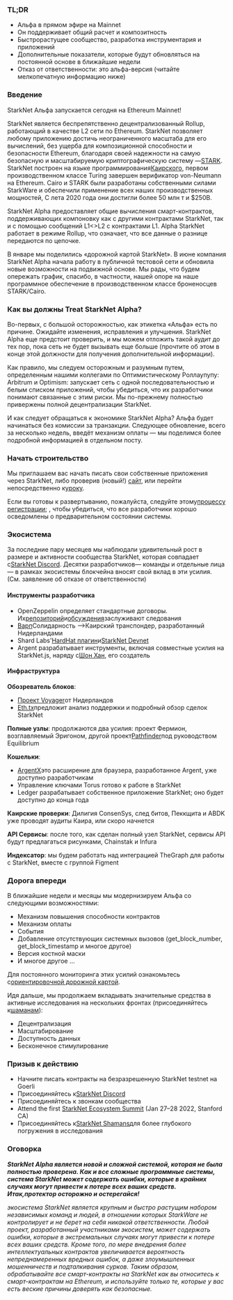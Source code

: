 ### TL;DR

* Альфа в прямом эфире на Mainnet
* Он поддерживает общий расчет и композитность
* Быстрорастущее сообщество, разработка инструментария и приложений
* Дополнительные показатели, которые будут обновляться на постоянной основе в ближайшие недели
* Отказ от ответственности: это альфа-версия (читайте мелкопечатную информацию ниже)

### Введение

StarkNet Альфа запускается сегодня на Ethereum Mainnet!

StarkNet является беспрепятственно децентрализованный Rollup, работающий в качестве L2 сети по Ethereum. StarkNet позволяет любому приложению достичь неограниченного масштаба для его вычислений, без ущерба для композиционной способности и безопасности Ethereum, благодаря своей надежности на самую безопасную и масштабируемую криптографическую систему —[STARK](https://starkware.co/stark/). StarkNet построен на языке программирования[Каирского](https://starkware.co/cairo/), первом производственном классе Turing завершен верификатор von-Neumann на Ethereum. Cairo и STARK были разработаны собственными силами StarkWare и обеспечили применение всех наших производственных мощностей, С лета 2020 года они достигли более 50 млн т и $250В.

StarkNet Alpha предоставляет общие вычисления смарт-контрактов, поддерживающих компоновку как с другими контрактами StarkNet, так и с помощью сообщений L1<>L2 с контрактами L1. Alpha StarkNet работает в режиме Rollup, что означает, что все данные о разнице передаются по цепочке.

В январе мы поделились «дорожной картой StarkNet»[](https://medium.com/starkware/on-the-road-to-starknet-a-permissionless-stark-powered-l2-zk-rollup-83be53640880). В июне компания StarkNet Alpha начала работу в публичной тестовой сети и обновила новые возможности на подвижной основе. Мы рады, что будем опережать график, спасибо, в частности, нашей опоре на наше программное обеспечение в производственном классе броненосцев STARK/Cairo.

### Как вы должны Treat StarkNet Alpha?

Во-первых, с большой осторожностью, как этикетка «Альфа» есть по причине. Ожидайте изменения, исправления и улучшения. StarkNet Alpha еще предстоит проверить, и мы можем отложить такой аудит до тех пор, пока сеть не будет вызывать еще больше (прочтите об этом в конце этой должности для получения дополнительной информации).

Как правило, мы следуем осторожным и разумным путем, определенным нашими коллегами по Оптимистическому Роллаупупу: Arbitrum и Optimism: запускает сеть с одной последовательностью и белым списком приложений, чтобы убедиться, что их разработчики понимают связанные с этим риски. Мы по-прежнему полностью привержены полной децентрализации StarkNet.

И как следует обращаться к экономике StarkNet Alpha? Альфа будет начинаться без комиссии за транзакции. Следующее обновление, всего за несколько недель, введёт механизм оплаты — мы поделимся более подробной информацией в отдельном посту.

### Начать строительство

Мы приглашаем вас начать писать свои собственные приложения через StarkNet, либо проверив (новый!) [сайт](http://starknet.io/), или перейти непосредственно к[уроку](https://starknet.io/docs/).

Если вы готовы к развертыванию, пожалуйста, следуйте этому[процессу регистрации](https://forms.reform.app/starkware/SN-Alpha-Contract-Deployment/l894lu); , чтобы убедиться, что все разработчики хорошо осведомлены о предварительном состоянии системы.

### Экосистема

За последние пару месяцев мы наблюдали удивительный рост в размере и активности сообщества StarkNet, которая совпадает с[StarkNet Discord](https://discord.gg/uJ9HZTUk2Y). Десятки разработчиков— команды и отдельные лица — в рамках экосистемы блокчейна вносят свой вклад в эти усилия. (См. заявление об отказе от ответственности)

#### Инструменты разработчика

* OpenZeppelin определяет стандартные договоры. Их[репозиторий](https://github.com/OpenZeppelin/cairo-contracts/tree/main/contracts)и[обсуждения](https://github.com/OpenZeppelin/cairo-contracts/discussions)заслуживают следования
* [Варп](https://github.com/NethermindEth/warp)Солидарность –>Каирский транспондер, разработанный Нидерландами
* Shard Labs'[HardHat плагин](https://github.com/Shard-Labs/starknet-hardhat-plugin)и[StarkNet Devnet](https://github.com/Shard-Labs/starknet-devnet)
* Argent разрабатывает инструменты, включая совместные усилия на StarkNet.js, наряду с[Шон Хан](https://twitter.com/seanjameshan), его создатель

#### Инфраструктура

**Обозреватель блоков**:

* [Проект Voyager](http://voyager.online/)от Нидерландов
* [Eth.tx](https://ethtx.info/)предложит анализ поддержки и подробный обзор сделок StarkNet

**Полные узлы**: продолжаются два усилия: проект Фермион, возглавляемый Эригоном, другой проект[Pathfinder](https://github.com/eqlabs/pathfinder)под руководством Equilibrium

**Кошельки**:

* [ArgentX](https://github.com/argentlabs/argent-x)это расширение для браузера, разработанное Argent, уже доступно разработчикам
* Управление ключами Torus готово к работе в StarkNet
* Ledger разрабатывает собственное приложение StarkNet; оно будет доступно до конца года

**Каирские проверки**: Дилигия ConsenSys, след битов, Пеккщита и ABDK уже проводят аудиты Каира, или скоро начнется

**API Сервисы**: после того, как сделан полный узел StarkNet, сервисы API будут предлагаться рисунками, Chainstak и Infura

**Индексатор**: мы будем работать над интеграцией TheGraph для работы с StarkNet, вместе с группой Figment

### Дорога впереди

В ближайшие недели и месяцы мы модернизируем Альфа со следующими возможностями:

* Механизм повышения способности контрактов
* Механизм оплаты
* События
* Добавление отсутствующих системных вызовов (get_block_number, get_block_timestamp и многое другое)
* Версия костной маски
* И многое другое …

Для постоянного мониторинга этих усилий ознакомьтесь с[ориентировочной дорожной картой](https://www.notion.so/starkware/StarkNet-Alpha-Features-Tentative-Roadmap-f2b8f5f25a2d4d1cb3265fb82a098c51).

Идя дальше, мы продолжаем вкладывать значительные средства в активные исследования на нескольких фронтах (присоединяйтесь к[шаманам](https://community.starknet.io/)):

* Децентрализация
* Масштабирование
* Доступность данных
* Бесконечное стимулирование

### Призыв к действию

* Начните писать контракты на безразрешенную StarkNet testnet на Goerli
* Присоединяйтесь к[StarkNet Discord](https://discord.gg/uJ9HZTUk2Y)
* Присоединяйтесь к звонкам сообщества
* Attend the first [StarkNet Ecosystem Summit](https://www.eventbrite.com/e/starknet-ecosystem-summit-2022-tickets-206671880157) (Jan 27–28 2022, Stanford CA)
* Присоединяйтесь к[StarkNet Shamans](https://community.starknet.io/)для более глубокого погружения в исследования

### Оговорка

***StarkNet Alpha является новой и сложной системой, которая не была полностью проверена. Как и все сложные программные системы, система StarkNet может содержать ошибки, которые в крайних случаях могут привести к потере всех ваших средств. Итак,***протектор осторожно и остерегайся!******

*экосистема StarkNet является крупным и быстро растущим набором независимых команд и людей, в отношении которых StarkWare не контролирует и не берет на себя никакой ответственности. Любой проект, разработанный участниками экосистем, может содержать ошибки, которые в экстремальных случаях могут привести к потере всех ваших средств. Кроме того, по мере внедрения более интеллектуальных контрактов увеличивается вероятность непреднамеренных вредных ошибок, а даже злоумышленных мошенничеств и подталкивания сурков. Таким образом, обрабатывайте все смарт-контракты на StarkNet как вы относитесь к смарт-контрактам на Ethereum, и используйте только те, которые у вас есть веские причины доверять как безопасные.*